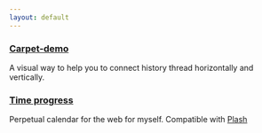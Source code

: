 ```yaml
---
layout: default
---
```

### [Carpet-demo](https://carpet-bx6.pages.dev)
A visual way to help you to connect history thread horizontally and vertically.

### [Time progress](/page/time-progress/)
Perpetual calendar for the web for myself. Compatible with [Plash](https://sindresorhus.com/plash)